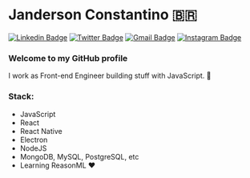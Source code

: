# Janderson Constantino :brazil:

[![Linkedin Badge](https://img.shields.io/badge/-LinkedIn-blue?style=flat-square&logo=Linkedin&logoColor=white&link=https://www.linkedin.com/in/jandersonconstantino/)](https://www.linkedin.com/in/jandersonconstantino/)
[![Twitter Badge](https://img.shields.io/badge/-Twitter-1ca0f1?style=flat-square&labelColor=1ca0f1&logo=twitter&logoColor=white&link=https://twitter.com/jandconstantino)](https://twitter.com/jandconstantino)
[![Gmail Badge](https://img.shields.io/badge/-Gmail-c14438?style=flat-square&logo=Gmail&logoColor=white&link=mailto:jandersonconstantino@gmail.com)](mailto:jandersonconstantino@gmail.com)
[![Instagram Badge](https://img.shields.io/badge/-Instagram-000000?style=flat-square&labelColor=000&logo=instagram&logoColor=white&link=https://www.instagram.com/jandersonconstantino/)](https://www.instagram.com/jandersonconstantino/)

### Welcome to my GitHub profile

I work as Front-end Engineer building stuff with JavaScript. :rocket:

### Stack:
- JavaScript
- React
- React Native
- Electron
- NodeJS
- MongoDB, MySQL, PostgreSQL, etc
- Learning ReasonML :heart:

<!--
**JandersonConstantino/JandersonConstantino** is a ✨ _special_ ✨ repository because its `README.md` (this file) appears on your GitHub profile.

Here are some ideas to get you started:

- 🔭 I’m currently working on ...
- 🌱 I’m currently learning ...
- 👯 I’m looking to collaborate on ...
- 🤔 I’m looking for help with ...
- 💬 Ask me about ...
- 📫 How to reach me: ...
- 😄 Pronouns: ...
- ⚡ Fun fact: ...
-->
